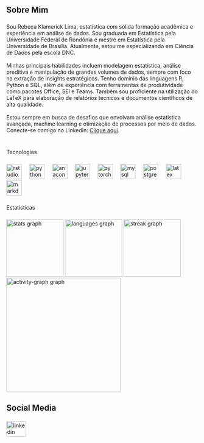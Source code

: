 <h2 align="left">Sobre Mim</h2>

###

<p align="left">Sou Rebeca Klamerick Lima, estatística com sólida formação acadêmica e experiência em análise de dados. Sou graduada em Estatística pela Universidade Federal de Rondônia e mestre em Estatística pela Universidade de Brasília. Atualmente, estou me especializando em Ciência de Dados pela escola DNC.<br><br>Minhas principais habilidades incluem modelagem estatística, análise preditiva e manipulação de grandes volumes de dados, sempre com foco na extração de insights estratégicos. Tenho domínio das linguagens R, Python e SQL, além de experiência com ferramentas de produtividade como pacotes Office, SEI e Teams. Também sou proficiente na utilização do LaTeX para elaboração de relatórios técnicos e documentos científicos de alta qualidade.<br><br>Estou sempre em busca de desafios que envolvam análise estatística avançada, machine learning e otimização de processos por meio de dados. Conecte-se comigo no LinkedIn: <a href="https://www.linkedin.com/in/rebeca-klamerick-lima-4a45171b0/" target="_blank">Clique aqui</a>.<br><br></p>

###

<p align="left">Tecnologias</p>

###

<div align="left">
  <img src="https://cdn.jsdelivr.net/gh/devicons/devicon/icons/rstudio/rstudio-original.svg" height="40" alt="rstudio logo"  />
  <img width="12" />
  <img src="https://cdn.jsdelivr.net/gh/devicons/devicon/icons/python/python-original.svg" height="40" alt="python logo"  />
  <img width="12" />
  <img src="https://cdn.jsdelivr.net/gh/devicons/devicon/icons/anaconda/anaconda-original.svg" height="40" alt="anaconda logo"  />
  <img width="12" />
  <img src="https://cdn.jsdelivr.net/gh/devicons/devicon/icons/jupyter/jupyter-original.svg" height="40" alt="jupyter logo"  />
  <img width="12" />
  <img src="https://cdn.jsdelivr.net/gh/devicons/devicon/icons/pytorch/pytorch-original.svg" height="40" alt="pytorch logo"  />
  <img width="12" />
  <img src="https://cdn.jsdelivr.net/gh/devicons/devicon/icons/mysql/mysql-original.svg" height="40" alt="mysql logo"  />
  <img width="12" />
  <img src="https://cdn.jsdelivr.net/gh/devicons/devicon/icons/postgresql/postgresql-original.svg" height="40" alt="postgresql logo"  />
  <img width="12" />
  <img src="https://cdn.jsdelivr.net/gh/devicons/devicon/icons/latex/latex-original.svg" height="40" alt="latex logo"  />
  <img width="12" />
  <img src="https://cdn.jsdelivr.net/gh/devicons/devicon/icons/markdown/markdown-original.svg" height="40" alt="markdown logo"  />
</div>

###

<p align="left">Estatísticas</p>

###

<div align="left">
  <img src="https://github-readme-stats.vercel.app/api?username=rebeca-klamerick&hide_title=false&hide_rank=false&show_icons=true&include_all_commits=true&count_private=true&disable_animations=false&theme=gruvbox_light&locale=en&hide_border=false&order=1" height="150" alt="stats graph"  />
  <img src="https://github-readme-stats.vercel.app/api/top-langs?username=rebeca-klamerick&locale=pt-br&hide_title=false&layout=compact&card_width=320&langs_count=5&theme=gruvbox_light&hide_border=false&order=2" height="150" alt="languages graph"  />
  <img src="https://streak-stats.demolab.com?user=rebeca-klamerick&locale=en&mode=daily&theme=gruvbox_light&hide_border=false&border_radius=5&order=3" height="150" alt="streak graph"  />
  <img src="https://github-readme-activity-graph.vercel.app/graph?username=rebeca-klamerick&radius=16&theme=gruvbox&area=true&order=5" height="300" alt="activity-graph graph"  />
</div>



###

<h2 align="left">Social Media</h2>

###

<div align="left">
  <a href="https://www.linkedin.com/in/rebeca-klamerick-lima-4a45171b0/" target="_blank">
    <img src="https://raw.githubusercontent.com/maurodesouza/profile-readme-generator/master/src/assets/icons/social/linkedin/default.svg" width="52" height="40" alt="linkedin logo"  />
  </a>
</div>

###
